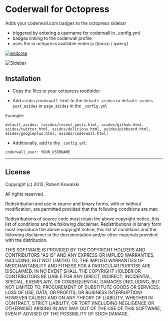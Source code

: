 Coderwall for Octopress
=======================

Adds your coderwall.com badges to the octopress sidebar

 * triggered by entering a username for coderwall in _config.yml
 * badges linking to the coderwall profile
 * uses the in octopress available ender.js (bonzo / qwery)

[![endorse](http://api.coderwall.com/robertkowalski/endorse.png)](http://coderwall.com/robertkowalski)

![Sidebar](https://github.com/robertkowalski/octopress-coderwall/blob/master/sidebar.png?raw=true)

Installation
------------

 - Copy the files to your octopress rootfolder

 - Add ```asides/coderwall.html``` to the ```default_asides``` or ```default_asides``` ```post_asides``` or ```page_asides``` in the ```_config.yml```

Example:

```
default_asides: [asides/recent_posts.html, asides/github.html, asides/twitter.html, asides/delicious.html, asides/pinboard.html, asides/googleplus.html, asides/coderwall.html]
```

 - Additionally, add to the ```_config.yml```:

```
coderwall_user: YOUR_USERNAME
```

---------------------------------------


License 
-------

Copyright (c) 2012, Robert Kowalski

All rights reserved.

Redistribution and use in source and binary forms, with or without modification, are permitted provided that the following conditions are met:

Redistributions of source code must retain the above copyright notice, this list of conditions and the following disclaimer.
Redistributions in binary form must reproduce the above copyright notice, this list of conditions and the following disclaimer in the documentation and/or other materials provided with the distribution.


THIS SOFTWARE IS PROVIDED BY THE COPYRIGHT HOLDERS AND CONTRIBUTORS "AS IS" AND ANY EXPRESS OR IMPLIED WARRANTIES, INCLUDING, BUT NOT LIMITED TO, THE IMPLIED WARRANTIES OF MERCHANTABILITY AND FITNESS FOR A PARTICULAR PURPOSE ARE DISCLAIMED. IN NO EVENT SHALL THE COPYRIGHT HOLDER OR CONTRIBUTORS BE LIABLE FOR ANY DIRECT, INDIRECT, INCIDENTAL, SPECIAL, EXEMPLARY, OR CONSEQUENTIAL DAMAGES (INCLUDING, BUT NOT LIMITED TO, PROCUREMENT OF SUBSTITUTE GOODS OR SERVICES; LOSS OF USE, DATA, OR PROFITS; OR BUSINESS INTERRUPTION) HOWEVER CAUSED AND ON ANY THEORY OF LIABILITY, WHETHER IN CONTRACT, STRICT LIABILITY, OR TORT (INCLUDING NEGLIGENCE OR OTHERWISE) ARISING IN ANY WAY OUT OF THE USE OF THIS SOFTWARE, EVEN IF ADVISED OF THE POSSIBILITY OF SUCH DAMAGE.

